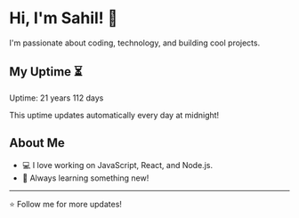 # Hi, I'm Sahil! 👋

I'm passionate about coding, technology, and building cool projects.

## My Uptime ⏳
Uptime: 21 years 112 days

This uptime updates automatically every day at midnight!

## About Me
- 💻 I love working on JavaScript, React, and Node.js.
- 🎯 Always learning something new!

---

⭐️ Follow me for more updates!
